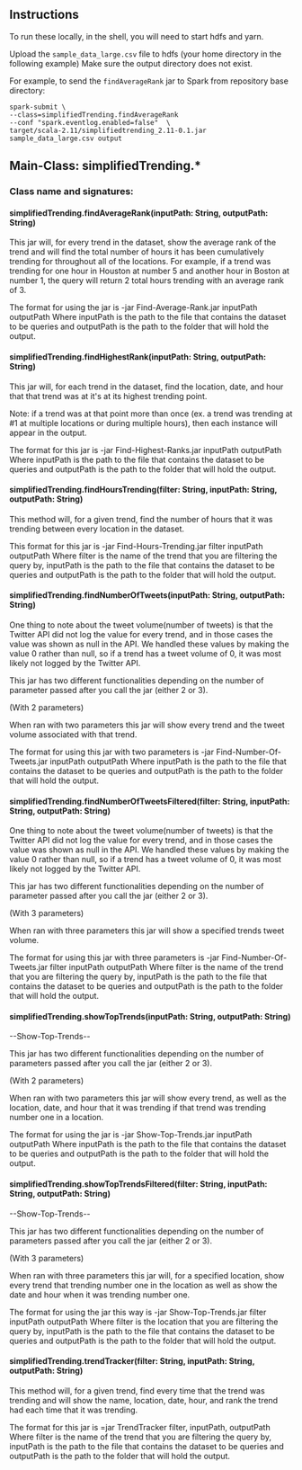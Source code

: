 ## Instructions
To run these locally, in the shell, you will need to start hdfs and yarn.  

Upload the `sample_data_large.csv` file to hdfs (your home directory in the following example)
Make sure the output directory does not exist.

For example, to send the `findAverageRank` jar to Spark from repository base directory:  
```
spark-submit \
--class=simplifiedTrending.findAverageRank 
--conf "spark.eventlog.enabled=false"  \
target/scala-2.11/simplifiedtrending_2.11-0.1.jar sample_data_large.csv output
```
 
## Main-Class: simplifiedTrending.*

### Class name and signatures:

#### simplifiedTrending.findAverageRank(inputPath: String, outputPath: String)
This jar will, for every trend in the dataset, show the average rank of the trend and will find the total number of hours it has been cumulatively 
trending for throughout all of the locations. For example, if a trend was trending for one hour in Houston at number 5 and another hour in Boston 
at number 1, the query will return 2 total hours trending with an average rank of 3.

The format for using the jar is -jar Find-Average-Rank.jar inputPath outputPath
Where inputPath is the path to the file that contains the dataset to be queries and outputPath is the path to the folder that will hold the output.

#### simplifiedTrending.findHighestRank(inputPath: String, outputPath: String)
This jar will, for each trend in the dataset, find the location, date, and hour that that trend was at it's at its highest trending point.

Note: if a trend was at that point more than once (ex. a trend was trending at #1 at multiple locations or during multiple hours), then each instance
will appear in the output.

The format for this jar is -jar Find-Highest-Ranks.jar inputPath outputPath
Where inputPath is the path to the file that contains the dataset to be queries and outputPath is the path to the folder that will hold the output.

#### simplifiedTrending.findHoursTrending(filter: String, inputPath: String, outputPath: String)
This method will, for a given trend, find the number of hours that it was trending between every location in the dataset.

This format for this jar is  -jar Find-Hours-Trending.jar filter inputPath outputPath
Where filter is the name of the trend that you are filtering the query by, inputPath is the path to the file that contains the dataset to be queries 
and outputPath is the path to the folder that will hold the output.

#### simplifiedTrending.findNumberOfTweets(inputPath: String, outputPath: String)
One thing to note about the tweet volume(number of tweets) is that the Twitter API did not log the value for every trend, and in those cases the 
value was shown as null in the API.  We handled these values by making the value 0 rather than null, so if a trend has a tweet volume of 0, it was 
most likely not logged by the Twitter API.

This jar has two different functionalities depending on the number of parameter passed after you call the jar (either 2 or 3).

(With 2 parameters)

When ran with two parameters this jar will show every trend and the tweet volume associated with that trend.

The format for using this jar with two parameters is -jar Find-Number-Of-Tweets.jar inputPath outputPath
Where inputPath is the path to the file that contains the dataset to be queries and outputPath is the path to the folder that will hold the output.


#### simplifiedTrending.findNumberOfTweetsFiltered(filter: String, inputPath: String, outputPath: String)
One thing to note about the tweet volume(number of tweets) is that the Twitter API did not log the value for every trend, and in those cases the 
value was shown as null in the API.  We handled these values by making the value 0 rather than null, so if a trend has a tweet volume of 0, it was 
most likely not logged by the Twitter API.

This jar has two different functionalities depending on the number of parameter passed after you call the jar (either 2 or 3).

(With 3 parameters)

When ran with three parameters this jar will show a specified trends tweet volume.

The format for using this jar with three parameters is -jar Find-Number-Of-Tweets.jar filter inputPath outputPath
Where filter is the name of the trend that you are filtering the query by, inputPath is the path to the file that contains the dataset to be queries 
and outputPath is the path to the folder that will hold the output.

#### simplifiedTrending.showTopTrends(inputPath: String, outputPath: String)
--Show-Top-Trends--

This jar has two different functionalities depending on the number of parameters passed after you call the jar (either 2 or 3).

(With 2 parameters)

When ran with two parameters this jar will show every trend, as well as the location, date, and hour that it was trending if that trend was trending number
one in a location.

The format for using the jar is -jar Show-Top-Trends.jar inputPath outputPath
Where inputPath is the path to the file that contains the dataset to be queries and outputPath is the path to the folder that will hold the output.

#### simplifiedTrending.showTopTrendsFiltered(filter: String, inputPath: String, outputPath: String)
--Show-Top-Trends--

This jar has two different functionalities depending on the number of parameters passed after you call the jar (either 2 or 3).

(With 3 parameters)

When ran with three parameters this jar will, for a specified location, show every trend that trending number one in the location as well as show the date and
hour when it was trending number one.

The format for using the jar this way is -jar Show-Top-Trends.jar filter inputPath outputPath
Where filter is the location that you are filtering the query by, inputPath is the path to the file that contains the dataset to be queries and outputPath is 
the path to the folder that will hold the output.

#### simplifiedTrending.trendTracker(filter: String, inputPath: String, outputPath: String)

This method will, for a given trend, find every time that the trend was trending and will show the name, location, date, hour, and rank the trend had each time
that it was trending.

The format for this jar is =jar TrendTracker filter, inputPath, outputPath
Where filter is the name of the trend that you are filtering the query by, inputPath is the path to the file that contains the dataset to be queries 
and outputPath is the path to the folder that will hold the output.